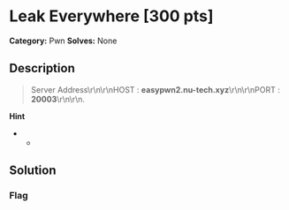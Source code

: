 # Leak Everywhere [300 pts]

**Category:** Pwn
**Solves:** None

## Description
>Server Address\r\n\r\nHOST : **easypwn2.nu-tech.xyz**\r\n\r\nPORT : **20003**\r\n\r\n.

**Hint**
* -

## Solution

### Flag


